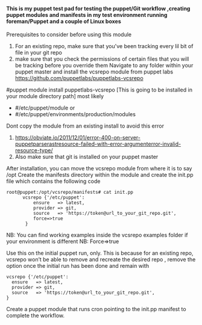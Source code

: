 #### This is my puppet test pad for testing the puppet/Git workflow ,creating puppet modules and manifests in my test environment running foreman/Puppet and a couple of Linux boxes

Prerequisites to consider before using this module
1.	For an existing repo, make sure that you've been tracking every lil bit of file in your git repo
2.	make sure that you check the permissions of certain files that you will be tracking before you override them
Navigate to any folder within your puppet master and install the vcsrepo module from puppet labs https://github.com/puppetlabs/puppetlabs-vcsrepo 

#puppet module install puppetlabs-vcsrepo [This is going to be installed in your module directory path] most likely
  - #/etc/puppet/module or
  - #/etc/puppet/environments/production/modules
  
Dont copy the module from an existing install to avoid this error 
1.	https://obviate.io/2011/12/01/error-400-on-server-puppetparserastresource-failed-with-error-argumenterror-invalid-resource-type/ 
2.	Also make sure that git is installed on your puppet master

After installation, you can move the vcsrepo module from where it is to say /opt
Create the manifests directory within the module and create the init.pp file which contains the following code 
```
root@puppet:/opt/vcsrepo/manifests# cat init.pp
      vcsrepo {'/etc/puppet':
          ensure   => latest,
          provider => git,
          source   => 'https://token@url_to_your_git_repo.git',
          force=>true
       }
```
NB: You can find working examples inside the vcsrepo examples folder if your environment is different
NB: Force=>true 

Use this on the initial puppet run, only. This is because for an existing repo, vcsrepo won’t be able to remove and recreate the desired repo , 
remove the option once the initial run has been done and remain with 

```
vcsrepo {'/etc/puppet':
  ensure   => latest,
  provider => git,
  source   => 'https://token@url_to_your_git_repo.git',
}

```
Create a puppet module that runs cron pointing to the init.pp manifest to complete the workflow. 






